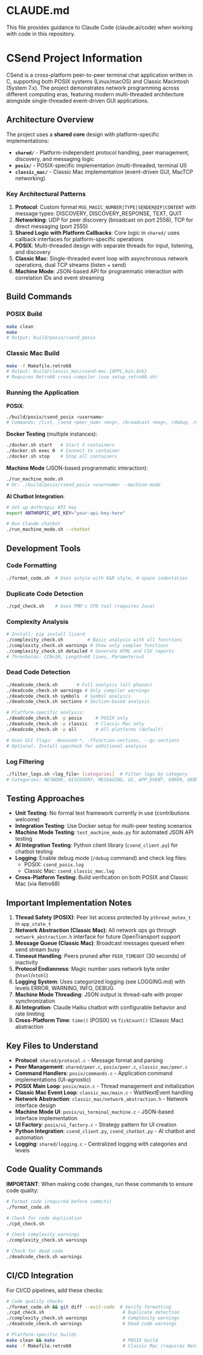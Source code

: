 # CLAUDE.md

This file provides guidance to Claude Code (claude.ai/code) when working with code in this repository.

# CSend Project Information

CSend is a cross-platform peer-to-peer terminal chat application written in C, supporting both POSIX systems (Linux/macOS) and Classic Macintosh (System 7.x). The project demonstrates network programming across different computing eras, featuring modern multi-threaded architecture alongside single-threaded event-driven GUI applications.

## Architecture Overview

The project uses a **shared core** design with platform-specific implementations:

- **`shared/`** - Platform-independent protocol handling, peer management, discovery, and messaging logic
- **`posix/`** - POSIX-specific implementation (multi-threaded, terminal UI)
- **`classic_mac/`** - Classic Mac implementation (event-driven GUI, MacTCP networking)

### Key Architectural Patterns

1. **Protocol**: Custom format `MSG_MAGIC_NUMBER|TYPE|SENDER@IP|CONTENT` with message types: DISCOVERY, DISCOVERY_RESPONSE, TEXT, QUIT
2. **Networking**: UDP for peer discovery (broadcast on port 2556), TCP for direct messaging (port 2555)
3. **Shared Logic with Platform Callbacks**: Core logic in `shared/` uses callback interfaces for platform-specific operations
4. **POSIX**: Multi-threaded design with separate threads for input, listening, and discovery
5. **Classic Mac**: Single-threaded event loop with asynchronous network operations, dual TCP streams (listen + send)
6. **Machine Mode**: JSON-based API for programmatic interaction with correlation IDs and event streaming

## Build Commands

### POSIX Build
```bash
make clean
make
# Output: build/posix/csend_posix
```

### Classic Mac Build
```bash
make -f Makefile.retro68
# Output: build/classic_mac/csend-mac.{APPL,bin,dsk}
# Requires Retro68 cross-compiler (use setup_retro68.sh)
```

### Running the Application

**POSIX**:
```bash
./build/posix/csend_posix <username>
# Commands: /list, /send <peer_num> <msg>, /broadcast <msg>, /debug, /quit, /help
```

**Docker Testing** (multiple instances):
```bash
./docker.sh start   # Start 3 containers
./docker.sh exec 0  # Connect to container
./docker.sh stop    # Stop all containers
```

**Machine Mode** (JSON-based programmatic interaction):
```bash
./run_machine_mode.sh
# Or: ./build/posix/csend_posix <username> --machine-mode
```

**AI Chatbot Integration**:
```bash
# Set up Anthropic API key
export ANTHROPIC_API_KEY="your-api-key-here"

# Run Claude chatbot
./run_machine_mode.sh --chatbot
```

## Development Tools

### Code Formatting
```bash
./format_code.sh  # Uses astyle with K&R style, 4-space indentation
```

### Duplicate Code Detection
```bash
./cpd_check.sh    # Uses PMD's CPD tool (requires Java)
```

### Complexity Analysis
```bash
# Install: pip install lizard
./complexity_check.sh         # Basic analysis with all functions
./complexity_check.sh warnings # Show only complex functions
./complexity_check.sh detailed # Generate HTML and CSV reports
# Thresholds: CCN=10, Length=60 lines, Parameters=5
```

### Dead Code Detection
```bash
./deadcode_check.sh       # Full analysis (all phases)
./deadcode_check.sh warnings # Only compiler warnings
./deadcode_check.sh symbols  # Symbol analysis
./deadcode_check.sh sections # Section-based analysis

# Platform-specific analysis:
./deadcode_check.sh -p posix     # POSIX only
./deadcode_check.sh -p classic   # Classic Mac only
./deadcode_check.sh -p all       # All platforms (default)

# Uses GCC flags: -Wunused-*, -ffunction-sections, --gc-sections
# Optional: Install cppcheck for additional analysis
```

### Log Filtering
```bash
./filter_logs.sh <log_file> [categories]  # Filter logs by category
# Categories: NETWORK, DISCOVERY, MESSAGING, UI, APP_EVENT, ERROR, DEBUG
```

## Testing Approaches

- **Unit Testing**: No formal test framework currently in use (contributions welcome)
- **Integration Testing**: Use Docker setup for multi-peer testing scenarios
- **Machine Mode Testing**: `test_machine_mode.py` for automated JSON API testing
- **AI Integration Testing**: Python client library (`csend_client.py`) for chatbot testing
- **Logging**: Enable debug mode (`/debug` command) and check log files:
  - POSIX: `csend_posix.log`
  - Classic Mac: `csend_classic_mac.log`
- **Cross-Platform Testing**: Build verification on both POSIX and Classic Mac (via Retro68)

## Important Implementation Notes

1. **Thread Safety (POSIX)**: Peer list access protected by `pthread_mutex_t` in `app_state_t`
2. **Network Abstraction (Classic Mac)**: All network ops go through `network_abstraction.h` interface for future OpenTransport support
3. **Message Queue (Classic Mac)**: Broadcast messages queued when send stream busy
4. **Timeout Handling**: Peers pruned after `PEER_TIMEOUT` (30 seconds) of inactivity
5. **Protocol Endianness**: Magic number uses network byte order (`htonl`/`ntohl`)
6. **Logging System**: Uses categorized logging (see LOGGING.md) with levels ERROR, WARNING, INFO, DEBUG
7. **Machine Mode Threading**: JSON output is thread-safe with proper synchronization
8. **AI Integration**: Claude Haiku chatbot with configurable behavior and rate limiting
9. **Cross-Platform Time**: `time()` (POSIX) vs `TickCount()` (Classic Mac) abstraction

## Key Files to Understand

- **Protocol**: `shared/protocol.c` - Message format and parsing
- **Peer Management**: `shared/peer.c`, `posix/peer.c`, `classic_mac/peer.c`
- **Command Handlers**: `posix/commands.c` - Application command implementations (UI-agnostic)
- **POSIX Main Loop**: `posix/main.c` - Thread management and initialization
- **Classic Mac Event Loop**: `classic_mac/main.c` - WaitNextEvent handling
- **Network Abstraction**: `classic_mac/network_abstraction.h` - Network interface design
- **Machine Mode UI**: `posix/ui_terminal_machine.c` - JSON-based interface implementation
- **UI Factory**: `posix/ui_factory.c` - Strategy pattern for UI creation
- **Python Integration**: `csend_client.py`, `csend_chatbot.py` - AI chatbot and automation
- **Logging**: `shared/logging.c` - Centralized logging with categories and levels

## Code Quality Commands

**IMPORTANT**: When making code changes, run these commands to ensure code quality:

```bash
# Format code (required before commits)
./format_code.sh

# Check for code duplication
./cpd_check.sh

# Check complexity warnings
./complexity_check.sh warnings

# Check for dead code
./deadcode_check.sh warnings
```

## CI/CD Integration

For CI/CD pipelines, add these checks:
```bash
# Code quality checks
./format_code.sh && git diff --exit-code  # Verify formatting
./cpd_check.sh                             # Duplicate detection
./complexity_check.sh warnings             # Complexity warnings
./deadcode_check.sh warnings               # Dead code warnings

# Platform-specific builds
make clean && make                         # POSIX build
make -f Makefile.retro68                   # Classic Mac (requires Retro68)
```